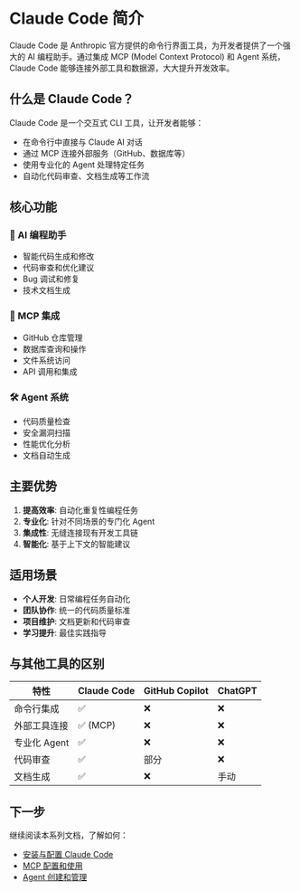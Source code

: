 # Claude Code 简介

Claude Code 是 Anthropic 官方提供的命令行界面工具，为开发者提供了一个强大的 AI 编程助手。通过集成 MCP (Model Context Protocol) 和 Agent 系统，Claude Code 能够连接外部工具和数据源，大大提升开发效率。

## 什么是 Claude Code？

Claude Code 是一个交互式 CLI 工具，让开发者能够：
- 在命令行中直接与 Claude AI 对话
- 通过 MCP 连接外部服务（GitHub、数据库等）
- 使用专业化的 Agent 处理特定任务
- 自动化代码审查、文档生成等工作流

## 核心功能

### 🤖 AI 编程助手
- 智能代码生成和修改
- 代码审查和优化建议
- Bug 调试和修复
- 技术文档生成

### 🔗 MCP 集成
- GitHub 仓库管理
- 数据库查询和操作
- 文件系统访问
- API 调用和集成

### 🛠 Agent 系统
- 代码质量检查
- 安全漏洞扫描
- 性能优化分析
- 文档自动生成

## 主要优势

1. **提高效率**: 自动化重复性编程任务
2. **专业化**: 针对不同场景的专门化 Agent
3. **集成性**: 无缝连接现有开发工具链
4. **智能化**: 基于上下文的智能建议

## 适用场景

- **个人开发**: 日常编程任务自动化
- **团队协作**: 统一的代码质量标准
- **项目维护**: 文档更新和代码审查
- **学习提升**: 最佳实践指导

## 与其他工具的区别

| 特性 | Claude Code | GitHub Copilot | ChatGPT |
|------|-------------|----------------|---------|
| 命令行集成 | ✅ | ❌ | ❌ |
| 外部工具连接 | ✅ (MCP) | ❌ | ❌ |
| 专业化 Agent | ✅ | ❌ | ❌ |
| 代码审查 | ✅ | 部分 | ❌ |
| 文档生成 | ✅ | ❌ | 手动 |

## 下一步

继续阅读本系列文档，了解如何：
- [安装与配置 Claude Code](docs/claude-code_install.md)
- [MCP 配置和使用](docs/claude-code_mcp.md)
- [Agent 创建和管理](docs/claude-code_agents.md)